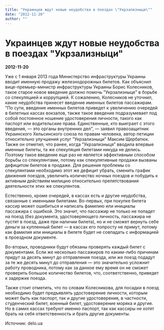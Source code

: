 ```yaml
---
title: "Украинцев ждут новые неудобства в поездах \"Укрзализныци\""
date: "2012-11-20"
author: ""
---
```


# Украинцев ждут новые неудобства в поездах "Укрзализныци"

**2012-11-20** 

Уже с 1 января 2013 года Министерство инфраструктуры Украины вводит именную продажу железнодорожных билетов. Как объяснил вице-премьер-министр инфраструктуры Украины Борис Колесников, такое старое новое введение должно помочь "Укрзализныце" в борьбе со спекуляцией и коррупцией. К сожалению, Колесников не уточнил, какие неудобства принесет введение именных билетов пассажирам. "По сути, введение именных билетов приведет к увеличению очередей в билетных кассах вокзалов, также такое введение подразумевает под собой постоянное ношение удостоверения личности, такого как паспорт или водительские права. Единственные, кто выиграет с этого введения, — это органы внутренних дел", — заявил правозащитник Украинского Хельсинского союза по правам человека, автор петиции относительно улучшения услуг "Укрзализныци" Максим Щербатюк. Также он отметил, что ранее, когда "Укрзализныця" вводила впервые именные билеты, та же спекуляция билетами никуда не делись. Поэтому такое введение еще раз не является эффективным способом борьбы со спекулянтами, потому как спекулятивные продажи вызваны дефицитом билетов в продаже. Для решения проблемы со спекулянтами необходимо этот же дефицит убрать, сменить график движения поездов, увеличить количество ночных поездов и побудить к активным действиям милицию относительно препятствования деятельности этих же спекулянтов.



Естественно, кроме очередей, в кассах есть и другие неудобства, связанные с именными билетами. Во-первых, при покупке билета кассир может ошибиться и написать фамилию или инициалы пассажира с ошибкой. Это значит, что пассажир не только не попадет на поезд (без документа, удостоверяющего личность, пассажира не пустят в поезд, даже при наличии билета), но и не сможет вернуть себе деньги за купленный билет — в кассах его попросту не примут, потому как фамилия или инициалы в билете будет не совпадать с информацией в проездном документе.

Во-вторых, проводники будут обязаны проверять каждый билет с документами. Если же несколько пассажиров по каким-либо причинам придут за десять минут до отправления поезда, или же поезд подадут за те же десять минут до отправления — это значительно усложнит работу проводника, потому как за данное ему время он не сможет проверить большое количество билетов, что, соответственно, приведет к задержке поезда.



Также стоит отметить, что по словам Колесникова, для посадки в поезд необходимо будет предъявлять удостоверение личности, которым может быть как паспорт, так и другие удостоверения, в частности, студенческий билет, военный билет, удостоверение моряка и другие. Но в самих кассах требуют именно паспорт, так как кассиры не хотят брать на себя ответственность и брать другие документы.

Источник: delo.ua